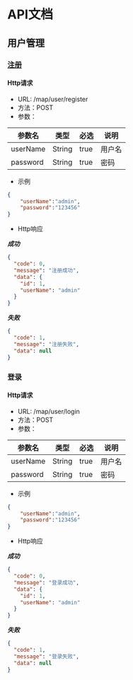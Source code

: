 # API文档

## 用户管理

### [注册](/chapter01/zhu-ce.md)

#### Http请求

* URL: /map/user/register
* 方法：POST
* 参数：

| 参数名 | 类型 | 必选 | 说明 |
| --- | --- | --- | --- |
| userName | String | true | 用户名 |
| password | String | true | 密码 |

* 示例

```json
{
    "userName":"admin",
    "password":"123456"
}
```

* Http响应

_**成功**_

```json
{
  "code": 0,
  "message": "注册成功",
  "data": {
    "id": 1,
    "userName": "admin"
  }
}
```

_**失败**_

```json
{
  "code": 1,
  "message": "注册失败",
  "data": null
}
```

### 登录

#### Http请求

* URL: /map/user/login
* 方法：POST
* 参数：

| 参数名 | 类型 | 必选 | 说明 |
| --- | --- | --- | --- |
| userName | String | true | 用户名 |
| password | String | true | 密码 |

* 示例

```json
{
    "userName":"admin",
    "password":"123456"
}
```

* Http响应

_**成功**_

```json
{
  "code": 0,
  "message": "登录成功",
  "data": {
    "id": 1,
    "userName": "admin"
  }
}
```

_**失败**_

```json
{
  "code": 1,
  "message": "登录失败",
  "data": null
}
```



